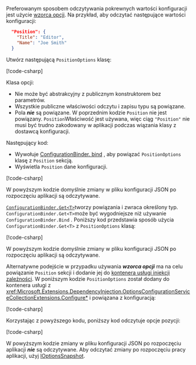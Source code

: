 Preferowanym sposobem odczytywania pokrewnych wartości konfiguracji jest użycie [wzorca opcji](xref:fundamentals/configuration/options). Na przykład, aby odczytać następujące wartości konfiguracji:

```json
  "Position": {
    "Title": "Editor",
    "Name": "Joe Smith"
  }
```

Utwórz następującą `PositionOptions` klasę:

[!code-csharp[](~/fundamentals/configuration/index/samples/3.x/ConfigSample/Options/PositionOptions.cs?name=snippet)]

Klasa opcji:

* Nie może być abstrakcyjny z publicznym konstruktorem bez parametrów.
* Wszystkie publiczne właściwości odczytu i zapisu typu są powiązane.
* Pola ***nie*** są powiązane. W poprzednim kodzie `Position` nie jest powiązany. `Position`Właściwość jest używana, więc ciąg `"Position"` nie musi być trudno zakodowany w aplikacji podczas wiązania klasy z dostawcą konfiguracji.

Następujący kod:

* Wywołuje [ConfigurationBinder. bind](xref:Microsoft.Extensions.Configuration.ConfigurationBinder.Bind*) , aby powiązać `PositionOptions` klasę z `Position` sekcją.
* Wyświetla `Position` dane konfiguracji.

[!code-csharp[](~/fundamentals/configuration/index/samples/3.x/ConfigSample/Pages/Test22.cshtml.cs?name=snippet)]

W powyższym kodzie domyślnie zmiany w pliku konfiguracji JSON po rozpoczęciu aplikacji są odczytywane.

[`ConfigurationBinder.Get<T>`](xref:Microsoft.Extensions.Configuration.ConfigurationBinder.Get*)tworzy powiązania i zwraca określony typ. `ConfigurationBinder.Get<T>`może być wygodniejsze niż używanie `ConfigurationBinder.Bind` . Poniższy kod przedstawia sposób użycia `ConfigurationBinder.Get<T>` z `PositionOptions` klasą:

[!code-csharp[](~/fundamentals/configuration/index/samples/3.x/ConfigSample/Pages/Test21.cshtml.cs?name=snippet)]

W powyższym kodzie domyślnie zmiany w pliku konfiguracji JSON po rozpoczęciu aplikacji są odczytywane.

Alternatywne podejście w przypadku używania ***wzorca opcji*** ma na celu powiązanie `Position` sekcji i dodanie jej do [kontenera usługi iniekcji zależności](xref:fundamentals/dependency-injection). W poniższym kodzie `PositionOptions` został dodany do kontenera usługi z <xref:Microsoft.Extensions.DependencyInjection.OptionsConfigurationServiceCollectionExtensions.Configure*> i powiązana z konfiguracją:

[!code-csharp[](~/fundamentals/configuration/index/samples/3.x/ConfigSample/Startup.cs?name=snippet)]

Korzystając z powyższego kodu, poniższy kod odczytuje opcje pozycji:

[!code-csharp[](~/fundamentals/configuration/index/samples/3.x/ConfigSample/Pages/Test2.cshtml.cs?name=snippet)]

W powyższym kodzie zmiany w pliku konfiguracji JSON po rozpoczęciu aplikacji ***nie*** są odczytywane. Aby odczytać zmiany po rozpoczęciu pracy aplikacji, użyj [IOptionsSnapshot](xref:fundamentals/configuration/options#ios).
